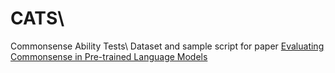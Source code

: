 # CATS\\
Commonsense Ability Tests\\
Dataset and sample script for paper [Evaluating Commonsense in Pre-trained Language Models](https://arxiv.org/abs/1911.11931)
